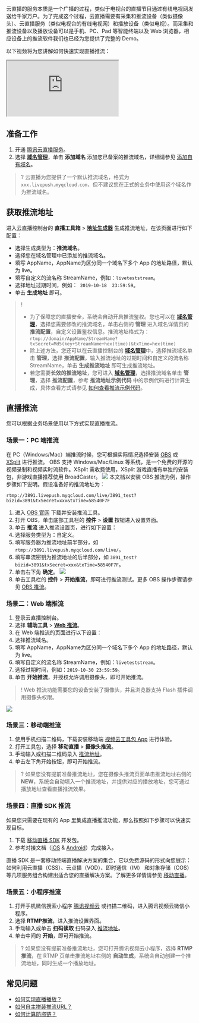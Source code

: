云直播的服务本质是一个广播的过程，类似于电视台的直播节目通过有线电视网发送给千家万户。为了完成这个过程，云直播需要有采集和推流设备（类似摄像头）、云直播服务（类似电视台的有线电视网）和播放设备（类似电视）。而采集和推流设备以及播放设备可以是手机、PC、Pad 等智能终端以及 Web 浏览器，相应设备上的推流软件我们也已经为您提供了完整的 Demo。

以下视频将为您讲解如何快速实现直播推流：
<div class="doc-video-mod"><iframe src="https://cloud.tencent.com/edu/learning/quick-play/2536-43089?source=gw.doc.media&withPoster=1&notip=1"></iframe></div>

[](id:step1)
## 准备工作
1. 开通 [腾讯云直播服务](https://console.cloud.tencent.com/live?from=product-banner-use-lvb)。
2. 选择  [**域名管理**](https://console.cloud.tencent.com/live/domainmanage)，单击 **添加域名** 添加您已备案的推流域名，详细请参见 [添加自有域名](https://cloud.tencent.com/document/product/267/20381)。
>? 云直播为您提供了一个默认推流域名，格式为`xxx.livepush.myqcloud.com`，但不建议您在正式的业务中使用这个域名作为推流域名。

[](id:push_add)
## 获取推流地址
进入云直播控制台的 **直播工具箱** > [**地址生成器**](https://console.cloud.tencent.com/live/addrgenerator/addrgenerator) 生成推流地址，在该页面进行如下配置：
- 选择生成类型为：**推流域名**。
- 选择您在域名管理中已添加的推流域名。
- 填写 AppName，AppName为区分同一个域名下多个 App 的地址路径，默认为 live。
- 填写自定义的流名称 StreamName，例如：`liveteststream`。
- 选择地址过期时间，例如：` 2019-10-18  23:59:59`。
- 单击  **生成地址** 即可。 

>!
>- 为了保障您的直播安全，系统会自动开启推流鉴权。您也可以在 [**域名管理**](https://console.cloud.tencent.com/live/domainmanage)，选择您需要修改的推流域名，单击右侧的 **管理** 进入域名详情页的 **推流配置**，自定义设置鉴权信息。推流地址格式为：
`rtmp://domain/AppName/StreamName?txSecret=Md5(key+StreamName+hex(time))&txTime=hex(time)`
>-  除上述方法，您还可以在云直播控制台的 [**域名管理**](https://console.cloud.tencent.com/live/domainmanage)中，选择推流域名单击 **管理**，选择 **推流配置**，输入推流地址的过期时间和自定义的流名称 StreamName，单击 **生成推流地址** 即可生成推流地址。
>- 若您需要**长效的推流地址**，您可进入 [**域名管理**](https://console.cloud.tencent.com/live/domainmanage)，选择推流域名单击 **管理**，选择 **推流配置**，参考 **推流地址示例代码** 中的示例代码进行计算生成，具体查看方式请参见 [如何查看推流示例代码](https://cloud.tencent.com/document/product/267/32833#.E6.8E.A8.E6.B5.81.E5.9C.B0.E5.9D.80.E7.A4.BA.E4.BE.8B.E4.BB.A3.E7.A0.81)。

[](id:live_push)
## 直播推流
您可以根据业务场景使用以下方式实现直播推流。

[](id:pc)
### 场景一：PC 端推流
在 PC（Windows/Mac）端推流时候，您可根据实际情况选择安装 [OBS](https://obsproject.com/download) 或 [XSplit](https://www.xsplit.com/zh-cn) 进行推流。 OBS 支持 Windows/Mac/Linux 等系统，是一个免费的开源的视频录制和视频实时流软件。XSplit 需收费使用，XSplit 游戏直播有单独的安装包，非游戏直播推荐使用 BroadCaster。
![](https://main.qcloudimg.com/raw/641decf67b785231bd2f2f1d42a94d6f.png)
本文档以安装 OBS 推流为例，操作步骤如下说明。假设准备好的推流地址为：
```
rtmp://3891.livepush.myqcloud.com/live/3891_test?bizid=3891&txSecret=xxx&txTime=58540F7F
```


1. 进入 [OBS 官网](https://obsproject.com/download) 下载并安装推流工具。
2. 打开 OBS，单击底部工具栏的 **控件** > **设置** 按钮进入设置界面。
3. 单击 **推流** 进入推流设置页，进行如下设置：
  1.  选择服务类型为：自定义。
  1.  填写服务器为推流地址前半部分，如 `rtmp://3891.livepush.myqcloud.com/live/`。
  1.  填写串流密钥为推流地址的后半部分，如 `3891_test?bizid=3891&txSecret=xxx&txTime=58540F7F`。
  1.  单击右下角 **确定**。
![](https://main.qcloudimg.com/raw/bfbcb4c416ea0d9810be307e3d00ed5b.png)
4. 单击工具栏的 **控件** > **开始推流**，即可进行推流测试。更多 OBS 操作步骤请参见 [OBS 推流](https://cloud.tencent.com/document/product/267/32726)。

[](id:web)
### 场景二：Web 端推流
1. 登录云直播控制台。
2. 选择 **辅助工具** > [**Web 推流**](https://console.cloud.tencent.com/live/tools/webpush)。
3. 在 Web 端推流的页面进行以下设置：
  1. 选择推流域名。
  2. 填写 AppName，AppName为区分同一个域名下多个 App 的地址路径，默认为 live。
  2. 填写自定义的流名称 StreamName，例如：`liveteststream`。
  3. 选择过期时间，例如：`2019-10-30 23:59:59`。
  4. 单击 **开始推流**，并授权允许调用摄像头，即可开始推流。

>! Web 推流功能需要您的设备安装了摄像头，并且浏览器支持 Flash 插件调用摄像头权限。

![](https://main.qcloudimg.com/raw/c9afc1d6007c8425371a5db47cc3b3ba.png)

[](id:mobile)
### 场景三：移动端推流
1. 使用手机扫描二维码，下载安装移动端 [视频云工具包 App](https://cloud.tencent.com/document/product/454/6555#rtmpdemo) 进行体验。
2. 打开工具包，选择 **移动直播** > **摄像头推流**。
3. 手动输入或扫描二维码录入 [推流地址](#step1)。
4. 单击左下角开始按钮，即可开始推流。

>? 如果您没有提前准备推流地址，您在摄像头推流页面单击推流地址右侧的 **NEW**，系统会自动填入一个推流地址，并提供对应的播放地址，您可通过播放地址查看直播推流效果。

[](id:sdk)
### 场景四：直播 SDK 推流
如果您只需要在现有的 App 里集成直播推流功能，那么按照如下步骤可以快速实现目标。
1. 下载 [移动直播 SDK](https://cloud.tencent.com/document/product/454/7873) 开发包。
2. 参考对接文档（[iOS](https://cloud.tencent.com/document/product/454/7879) & [Android](https://cloud.tencent.com/document/product/454/7885)）完成接入。

直播 SDK 是一套移动终端直播解决方案的集合，它以免费源码的形式向您展示：如何利用云直播（CSS）、云点播（VOD）、即时通信（IM） 和对象存储（COS）等几项服务组合构建出适合您的直播解决方案。了解更多详情请参见 [移动直播](https://cloud.tencent.com/product/mlvb)。

[](id:applets)
### 场景五：小程序推流
1. 打开手机微信搜索小程序 [腾讯视频云](https://cloud.tencent.com/document/product/454/6555#.E5.B0.8F.E7.A8.8B.E5.BA.8F-demo) 或扫描二维码，进入腾讯视频云微信小程序。
2. 选择 **RTMP推流**，进入推流设置界面。
3. 手动输入或单击 **扫码读取** 扫码录入 [推流地址](#step1)。
4. 单击中间的 **开始**，即可开始推流。

>? 如果您没有提前准备推流地址，您可打开腾讯视频云小程序，选择 **RTMP 推流**，在 RTMP 页单击推流地址右侧的 **自动生成**，系统会自动创建一个推流地址，同时生成一个播放地址。


## 常见问题
- [如何实现直播播放？](https://cloud.tencent.com/document/product/267/32733)
- [如何自主拼装推流URL？](https://cloud.tencent.com/document/product/267/32720)
- [如何计算防盗链？](https://cloud.tencent.com/document/product/267/32735)
  

